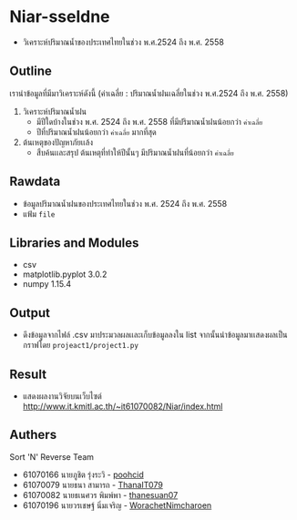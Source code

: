 # Niar-sseldne
- วิเคราะห์ปริมาณน้ำของประเทศไทยในช่วง พ.ศ.2524 ถึง พ.ศ. 2558

## Outline
เรานำข้อมูลที่มีมาวิเคราะห์ดังนี้ (ค่าเฉลี่ย : ปริมาณน้ำฝนเฉลี่ยในช่วง พ.ศ.2524 ถึง พ.ศ. 2558)
  1. วิเคราะห์ปริมาณน้ำฝน
     - มีปีใดบ้างในช่วง พ.ศ. 2524 ถึง พ.ศ. 2558 ที่มีปริมาณน้ำฝนน้อยกว่า `ค่าเฉลี่ย`
     - ปีที่ปริมาณน้ำฝนน้อยกว่า `ค่าเฉลี่ย` มากที่สุด
  2. ต้นเหตุของปัญหาภัยเเล้ง
     - สืบค้นเเละสรุป ต้นเหตุที่ทำให้ปีนั้นๆ มีปริมาณน้ำฝนที่น้อยกว่า `ค่าเฉลี่ย`

## Rawdata
 - ข้อมูลปริมาณน้ำฝนของประเทศไทยในช่วง พ.ศ. 2524 ถึง พ.ศ. 2558
 - แฟ้ม `file`


## Libraries and Modules
 - csv
 - matplotlib.pyplot 3.0.2
 - numpy 1.15.4

## Output
 - ดึงข้อมูลจากไฟล์ .csv มาประมวลผลเเละเก็บข้อมูลลงใน list
   จากนั้นนำข้อมูลมาเเสดงผลเป็นกราฟโดย `projeact1/project1.py`
   
## Result
- แสดงผลงานวิจัยบนเว็บไซต์ http://www.it.kmitl.ac.th/~it61070082/Niar/index.html
## Authers
Sort 'N' Reverse Team
- 61070166    นายภูชิต รุ่งระวิ     - [poohcid](https://github.com/poohcid)
- 61070079    นายธนา สามารถ         - [ThanaIT079](https://github.com/ThanaIT079)
- 61070082    นายธเนศวร พิมพ์พา     - [thanesuan07](https://github.com/thanesuan07)
- 61070196    นายวรเชษฐ์ นิ่มเจริญ  - [WorachetNimcharoen](https://github.com/WorachetNimcharoen)
